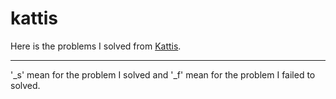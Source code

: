 # kattis

Here is the problems I solved from <a href="https://open.kattis.com/">Kattis</a>.
<hr>
'_s' mean for the problem I solved and '_f' mean for the problem I failed to solved.
